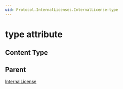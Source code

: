 ```yaml
---
uid: Protocol.InternalLicenses.InternalLicense-type
---
```


# type attribute



## Content Type



## Parent

[InternalLicense](xref:Protocol.InternalLicenses.InternalLicense)
